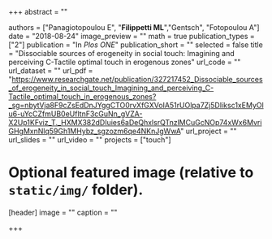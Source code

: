 +++
abstract = ""

authors = ["Panagiotopoulou E", "**Filippetti ML**","Gentsch", "Fotopoulou A"]
date = "2018-08-24"
image_preview = ""
math = true
publication_types = ["2"]
publication = "In *Plos ONE*"
publication_short = ""
selected = false
title = "Dissociable sources of erogeneity in social touch: Imagining and perceiving C-Tactile optimal touch in erogenous zones"
url_code = ""
url_dataset = ""
url_pdf = "https://www.researchgate.net/publication/327217452_Dissociable_sources_of_erogeneity_in_social_touch_Imagining_and_perceiving_C-Tactile_optimal_touch_in_erogenous_zones?_sg=nbytVja8F9cZsEdDnJYggCTO0rvXfGXVoIA51rUOlpa7Zj5DIiksc1xEMyOlu6-uYcCZfmUB0eUfltnF3cGuNn_gVZA-X2Up1KFviz_T._HXMX382dDIuies6aDeQhxlsrQTnzlMCuGcNOp74xWx6MvriGHgMxnNlq59Gh1MHybz_sgzozm6qe4NKnJgWwA"
url_project = ""
url_slides = ""
url_video = ""
projects = ["touch"]

# Optional featured image (relative to `static/img/` folder).
[header]
image = ""
caption = ""

+++